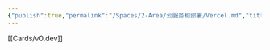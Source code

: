 ```yaml
---
{"publish":true,"permalink":"/Spaces/2-Area/云服务和部署/Vercel.md","title":"Vercel","created":"2022-12-11","modified":"2025-07-10","published":"2025-07-10T21:48:43.853+08:00","tags":["好用网站","raycast插件"],"cssclasses":""}
---
```



[[Cards/v0.dev]]
